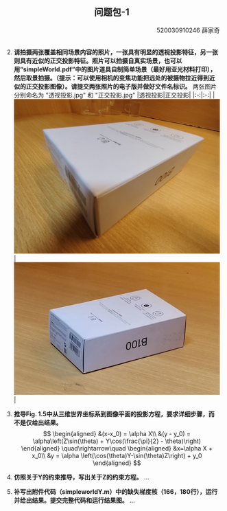 <center><h2>问题包-1</h2></center>
<div align=right>520030910246 薛家奇</div>
<br>

2. **请拍摄两张覆盖相同场景内容的照片，一张具有明显的透视投影特征，另一张则具有近似的正交投影特征。照片可以拍摄自真实场景，也可以用“simpleWorld.pdf”中的图片道具自制简单场景（最好用亚光材料打印），然后取景拍摄。（提示：可以使用相机的变焦功能把远处的被摄物拉近得到近似的正交投影图像）。请提交两张照片的电子版并做好文件名标识。**
   两张图片分别命名为 "透视投影.jpg" 和 "正交投影.jpg"
   |透视投影|正交投影|
   |:-:|:-:|
   |![](./透视投影.jpg)|![](./正交投影.jpg)|

3. **推导Fig. 1.5中从三维世界坐标系到图像平面的投影方程，要求详细步骤，而不是仅给出结果。**
$$
\begin{aligned}
    &(x-x_0) = \alpha X\\
    &(y - y_0) = \alpha\left(Z\sin(\theta) + Y\cos(\frac{\pi}{2} - \theta)\right)
\end{aligned}
\quad\rightarrow\quad
\begin{aligned}
    &x=\alpha X + x_0\\
    &y = \alpha \left(\cos(\theta)Y-\sin(\theta)Z\right) + y_0
\end{aligned}
$$

1. **仿照关于Y的约束推导，写出关于Z的约束方程。**
...

1. **补写出附件代码（simpleworldY.m）中的缺失梯度核（166，180行），运行并给出结果。提交完整代码和运行结果图。**
...